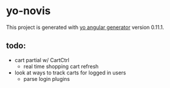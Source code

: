 # yo-novis

This project is generated with [yo angular generator](https://github.com/yeoman/generator-angular)
version 0.11.1.


## todo:
  - cart partial w/ CartCtrl
    - real time shopping cart refresh
  - look at ways to track carts for logged in users
    - parse login plugins
